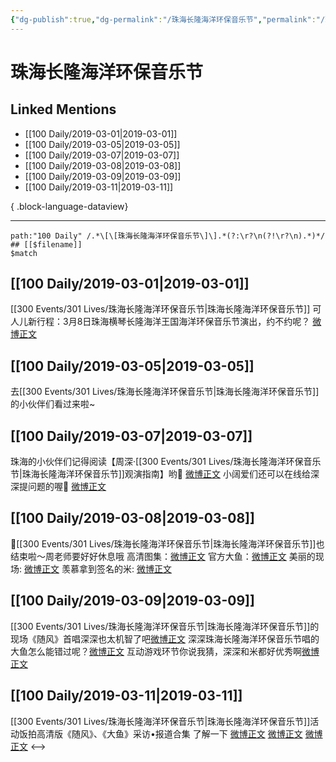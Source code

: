 ```yaml
---
{"dg-publish":true,"dg-permalink":"/珠海长隆海洋环保音乐节","permalink":"/珠海长隆海洋环保音乐节/","created":"2022-12-22T15:10:33.000+08:00","updated":"2023-08-24T18:54:32.610+08:00"}
---
```


# 珠海长隆海洋环保音乐节

## Linked Mentions
- [[100 Daily/2019-03-01\|2019-03-01]]
- [[100 Daily/2019-03-05\|2019-03-05]]
- [[100 Daily/2019-03-07\|2019-03-07]]
- [[100 Daily/2019-03-08\|2019-03-08]]
- [[100 Daily/2019-03-09\|2019-03-09]]
- [[100 Daily/2019-03-11\|2019-03-11]]

{ .block-language-dataview}

---

```expander
path:"100 Daily" /.*\[\[珠海长隆海洋环保音乐节\]\].*(?:\r?\n(?!\r?\n).*)*/
## [[$filename]]
$match
```
## [[100 Daily/2019-03-01\|2019-03-01]]
[[300 Events/301 Lives/珠海长隆海洋环保音乐节\|珠海长隆海洋环保音乐节]]
可人儿新行程：3月8日珠海横琴长隆海洋王国海洋环保音乐节演出，约不约呢？
[微博正文](https://m.weibo.cn/6466290670/4345039377881403)
## [[100 Daily/2019-03-05\|2019-03-05]]
去[[300 Events/301 Lives/珠海长隆海洋环保音乐节\|珠海长隆海洋环保音乐节]]的小伙伴们看过来啦~
[](https://m.weibo.cn/6466290670/4346605992016198)
## [[100 Daily/2019-03-07\|2019-03-07]]
珠海的小伙伴们记得阅读【周深·[[300 Events/301 Lives/珠海长隆海洋环保音乐节\|珠海长隆海洋环保音乐节]]观演指南】哟🐰
[微博正文](https://m.weibo.cn/6466290670/4347288614439152)
小阔爱们还可以在线给深深提问题的喔🙋
[微博正文](https://m.weibo.cn/6466290670/4347200685354468)
## [[100 Daily/2019-03-08\|2019-03-08]]
📢[[300 Events/301 Lives/珠海长隆海洋环保音乐节\|珠海长隆海洋环保音乐节]]也结束啦～周老师要好好休息哦
高清图集：[微博正文](https://m.weibo.cn/6466290670/4347650029878447)
官方大鱼：[微博正文](https://m.weibo.cn/6466290670/4347691494220236)
美丽的现场: [微博正文](https://m.weibo.cn/6466290670/4347533058521673)
羡慕拿到签名的米: [微博正文](https://m.weibo.cn/6466290670/4347557163552912)
## [[100 Daily/2019-03-09\|2019-03-09]]
[[300 Events/301 Lives/珠海长隆海洋环保音乐节\|珠海长隆海洋环保音乐节]]的现场《随风》首唱深深也太机智了吧[微博正文](https://m.weibo.cn/6466290670/4347733978304324)
深深珠海长隆海洋环保音乐节唱的大鱼怎么能错过呢？[微博正文](https://m.weibo.cn/6466290670/4347929169392604)
互动游戏环节你说我猜，深深和米都好优秀啊[微博正文](https://m.weibo.cn/6466290670/4347933400540366)

## [[100 Daily/2019-03-11\|2019-03-11]]
[[300 Events/301 Lives/珠海长隆海洋环保音乐节\|珠海长隆海洋环保音乐节]]活动饭拍高清版《随风》、《大鱼》采访•报道合集 了解一下
[微博正文](https://m.weibo.cn/6466290670/4348739612946948)
[微博正文](https://m.weibo.cn/6466290670/4348737620818308)
[微博正文](https://m.weibo.cn/6466290670/4348767250090729)
<-->